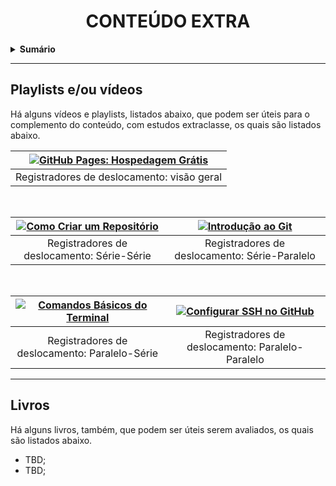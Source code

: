 <h1 align="center">
    CONTEÚDO EXTRA
</h1>

<details>
    <summary><b>Sumário</b></summary>
    <ol>
        <li><a href="#playlists-eou-vídeos">Playlists e/ou vídeos</a></li>
        <li><a href="#livros">Livros</a></li>
    </ol>
</details>

---

## Playlists e/ou vídeos

Há alguns vídeos e playlists, listados abaixo, que podem ser úteis para o complemento do conteúdo, com estudos extraclasse, os quais são listados abaixo.

<div align="center">

| [![GitHub Pages: Hospedagem Grátis](https://img.youtube.com/vi/mZ1VsetNKkY/hqdefault.jpg)](https://youtu.be/mZ1VsetNKkY) |
|:---:|
| Registradores de deslocamento: visão geral |

<br>

| [![Como Criar um Repositório](https://img.youtube.com/vi/BSTXIec4KV4/hqdefault.jpg)](https://youtu.be/BSTXIec4KV4) | [![Introdução ao Git](https://img.youtube.com/vi/U6FP-7Dcd4A/hqdefault.jpg)](https://youtu.be/U6FP-7Dcd4A) |
|:---:|:---:|
| Registradores de deslocamento: Série-Série | Registradores de deslocamento: Série-Paralelo |

<br>

| [![Comandos Básicos do Terminal](https://img.youtube.com/vi/BQiKLwI7NgQ/hqdefault.jpg)](https://youtu.be/BQiKLwI7NgQ) | [![Configurar SSH no GitHub](https://img.youtube.com/vi/L8G4cpqEzM8/hqdefault.jpg)](https://youtu.be/L8G4cpqEzM8) |
|:---:|:---:|
| Registradores de deslocamento: Paralelo-Série | Registradores de deslocamento: Paralelo-Paralelo |

</div>

---

## Livros

Há alguns livros, também, que podem ser úteis serem avaliados, os quais são listados abaixo.

- TBD;
- TBD;

